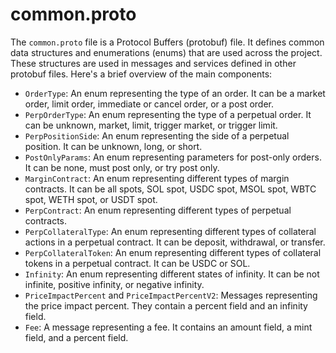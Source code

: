 # common.proto

The `common.proto` file is a Protocol Buffers (protobuf) file. It defines common data structures and enumerations (enums) that are used across the project. These structures are used in messages and services defined in other protobuf files. Here's a brief overview of the main components:

* `OrderType`: An enum representing the type of an order. It can be a market order, limit order, immediate or cancel order, or a post order.
* `PerpOrderType`: An enum representing the type of a perpetual order. It can be unknown, market, limit, trigger market, or trigger limit.
* `PerpPositionSide`: An enum representing the side of a perpetual position. It can be unknown, long, or short.
* `PostOnlyParams`: An enum representing parameters for post-only orders. It can be none, must post only, or try post only.
* `MarginContract`: An enum representing different types of margin contracts. It can be all spots, SOL spot, USDC spot, MSOL spot, WBTC spot, WETH spot, or USDT spot.
* `PerpContract`: An enum representing different types of perpetual contracts.
* `PerpCollateralType`: An enum representing different types of collateral actions in a perpetual contract. It can be deposit, withdrawal, or transfer.
* `PerpCollateralToken`: An enum representing different types of collateral tokens in a perpetual contract. It can be USDC or SOL.
* `Infinity`: An enum representing different states of infinity. It can be not infinite, positive infinity, or negative infinity.
* `PriceImpactPercent` and `PriceImpactPercentV2`: Messages representing the price impact percent. They contain a percent field and an infinity field.
* `Fee`: A message representing a fee. It contains an amount field, a mint field, and a percent field.

